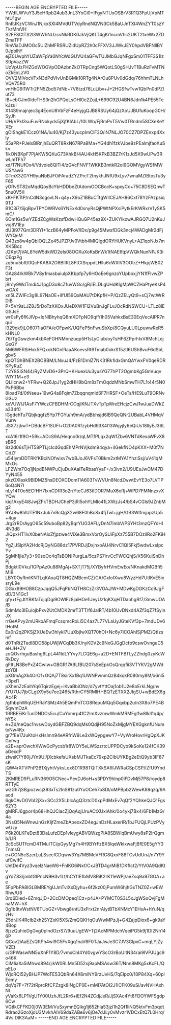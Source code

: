 -----BEGIN AGE ENCRYPTED FILE-----
YWdlLWVuY3J5cHRpb24ub3JnL3YxCi0+IFgyNTUxOSBrV3R1Q3FpUjVpMThtU1gw
RnRJKzVCWnJ1NjkxSXI4MVdUTVdyRndNQVN3Ck5BaUJnTXI4WnZYT0szYTkrMmVH
S2FFSCtTS2l3WWhNUzcvNkRDK0JkVjQKLT4gKi1ncmVhc2UKT2txeWx2ZDZmaTFF
RmViaDJMOGc5UlZhMFRSRUZidUpRZ2h0cFFXV3JJWkJEY0hpdVBFNllBY0JpblhY
ejZ0UwphYUZaWFpYa0NYcWdGUVU4aGFwTUJMbGJqNFgxSm01TFF3S1lzS0pVazZW
UzVpUzFHZGdWOGVpODAzbnZkOTRpCng5WQotLS0gSHJvT1BuRzFvMTNoZkExLzV0
OVV2MlVocVFxN3dPdVIvUnBGMk10RTg4NArOu8PUv0dGdq/76hhmTLNLhVQV75R0
vnHhG9l1WTr2FN5Zbd57dNb+7V8tzd76LuLibv+J+2HGSfwTvw1QbPn0dPZlut73
IB+ebGJm0ldeTHS3n2hGPQqLsOHl0e2ZojL+699C92U4BN6Jdn1k4PE55TekJzuI
X14S9majnjec3g4EonU8VbFzF4eHyjgQJB8RSUy64jQzXoUJBUfuKoopG0H/SyJh
UH/VPkl3suFuvRNokyds5jXjfKlAbL/10LWb/FjRmPvT5Vw0TRndm5SCXeKeYXEr
gOIShgkE1Ccz01NA/lu40/Kj7z43yucpImClF3Q/iN7NLJO70CZ7DPZEnxp4Xxly
S5aPR+PJelxBlRnjhEuQRT8RxN67RPa9Ma+YG4dh1fzkVJbe9zPEalmjfaoXuSkv
1ikONBKpF7PjAKW5QKuG73XhkB/4AU4kH5KPkB3BZ7rK1zJd5X9wUPw3RwLmTFh7
xd/T7NUfOx4/Vdvoie8QITi4/zGVcFNVF1WKKB3mtkR2oI9GOMVgyWSfMWUSYaw6
GTmX3ZGYH9yuNbBJF0iFAradZYZPrcT2tnykhJNfU9xLyv7wnaMZIBtosTu3yF65
yORvST82oMqdQoyBcYbHDDbeZtAdomOOCBocK+spxyCc+75C8DSEQnwT5nu0V5/I
xK+FKTtP/nCdN3cgovLN+q4y+X9oZ1BBuCTtgWlICEJAH86Cxt78YzFAzpsiq9TJ
B1C3i7/SjqBpvTPYOWRVs6YNExKd0snyRsQjPWtNPXsiPytkErKWRxrV1ySK5mC/
6Om1Gs5wYZEdZCgWsKzsfDdwHQuGP45ez9X+ZUKYIkxwAJRGQ7U2nKuJvxj8V1Ep
dU3i977Gm3DRYI+1czB64yMPFoV/IDx/p9g45MwsfDGk3ncj4WADgMr2dFjWYQeM
Q43zx8w4pQbIOQLZe45JPZPJv0Vtbh4MlQIgdORYHUKVnyL+AZ1qoNJx7mXK5Bcz
J2Kpt7jVAL8YeW5dkWD2eIs08OOXuXoKsBnWk1tNAE6tpVWQkNunNPJK3iCEqzPg
zq5nu5bR/0QcFKA8A2O8BIIRL8FtCtSrppdLHllu6cWXlV3OOtrZ+HkpjWB02F3t
GAz84/kWBk7V8y1masbaiuIpXKbpfp7y6HOoEe6gnzoYUpboxjjYN1fFlvwZPbrt
jBh1y9WdTmdi4J1pgD3o8cZfuvWGo/gR/iELDLgUHdKlgMpWCZHaPtyeKsP4wGAX
xn5LZWIFc3g8L97NaOE+iIfUl59QxMAU7tDKpfH+P/QzZELyQt9+sCj7wtWrRDiB
P+5Vr9sLJZ8J5rDoTzXKOxJUeDXW1Fl2VuBnJgFLvJOcRdNSWCU+LTLz8lEGSJsE
wr0sFy6fKJIVp+lqNlBhyhqQ8mXDFpNO9qfYIh05VahkxBsE30EqVecAIPR7nqui
I329qk9jLO6071laOFA/eOFpwK/UQFeP5nFwuSbXp/8CQyuLU0LpuwwReR5kHNL0
76/TgGswzkm4kbXeFGHNMnnzuqp5H1sLyCiub/oyTsHF6ZPprhIxV8MchLejGxGY
5M6WFRSiHxk5FQxokNGnlRaaAKoevsRt6Tmab0okrS15ztI6UShBvuF6dSbLgbv5
kpQTGhBNEX2BOBBM/LNxuJ4/FzB1DmlZ7NK31Rk1IdxGmQAYwxFV0qeRDRKPyRuZ
T2Y8SISN44/RyZMvD6+3PrQ+KHuexUu3yusYG77hPT2OgmbKg5GnVuqvWlYTM+e3
QLlIcnw2+YFRw+Q26JpJ1yg2dHH9bQm8zTmOqdzMNbSmwTH7L1t44r5N0PkP6Bbx
8Ioad7d/0tNseu+19wG4a8Fqim7ZbqqnqmId6F7HRSF+OeTs/HE9LuT9ORNvG3Uz
xeVUWlJ1AsF7YWczCFBDHMrCOqjlKNJTXvTpTpWreEHcjzCwJ1wJuaDWkZa334f0
lGgdehTu7Qbjkqgfz5Yp7FGYu/h9mA/ydBbhsjd6lB9QeQNr2UBabL4VHMqVVurw
JSX7zjkwT+DBdcBF1SUFl+O20A0RfzybHd93X4l13Wqyjly6eQiUs18IlyEJ36LT
xcA16r1f9O+59k+ADcS9A/Heqno0r/qLMTfPLqx2qWfZbv6VNTdKexaWFvX8sBR6
8z2d06sTjHT58PTLjclcdGqdEhMPrNVjkdm94qya+iIGekfNO4pKXX+M0f7NCdZf
u54IymDDTRKfKBciNOfwixv7wbBJoJ6VFsT0Bkm2xtMYA1YhziSsj/uV41qMMkOs
LF2Wm7Oq1jNpdBNWPuCjuDuXAaITeRbasYyaF+/x3ivn2/U9UEsJwOM47DYyN455
pkzOXIaxk9BIDMZ5hsDEOXCDom11A603TvWVUn8NcdZwwtEvYE3o7LVTP6oQ4N7I
nLy14T0o5ECfHH7IxnCDfR3o2r/YteCJ63tlDOR7MuX6oRj+WPD7FMNnzxvXYQv/
kiq1AkyE4i8JwjZFkTBDHJCheP3jRI5ohYLMlo41LXWzJs4/bS4vCGls9JZnbMg2
9YJ8w8hlUTE1NxJuk7vRcQgX2w68F0hBc8x4fjTwl+jgH/GB3WIfmjppzUp5+4uy
Jrg2rRDrAygO65c59uboBp82yBqrYUG3AFLyDnN7imbV/PSYHt3mzQFYdHI4N3d8
J/QpxHT1lvX0beNAlxZfjpzwe4ViXe3BmxVorOySUiFpXz755B7DOziIRo2FKiH2
YgZjJSlpYA2HdcRjQyNG88dz17PVRDJjDxjnxoAU4NrvC1QI5Fkj5wdwLxsIpcYv
SgMh1jIe7y3+90soOc4qTsBONIPurgLa/5czPS7irvCcTWCQhjS/X56KuISnDhPj
BdgktI0Vku/1GPpAz0u88MgAj+SXTjT75j/XYByfrHVmEwEo/NKnakdMGBfi5MIB
LBY0OyRmlKNTLqKAxaQT8HQZMBcmCZ/CA/GxIoIXwu8WyzHd7UtIKvE5ixsryL9e
DGxx99HOB8CzpJqqQ5JFqPbNQTH8CzZr3VOAJ/W+MDwKgDGKzCc9JgFdD/3N1Gc1
gfy+tFgJtYBKfaTojqDgi9OWlFz8jaiHOe1UeyUz1qKXqHTDaohgRf7/3mwUOA/B
SdmMo3IEu/ojbPxv2UtCMDK2mrT3TT/f6JalRT/4b10UvDNxd4AZf3qZ7fSyinJX
rrGeAPvy2mURkoAFmqFcsqmcRoLi5C4az7L77VLaUyJGteKVf3p+7mdUDv6tHotM
Ea0n2q2PKSjZXUeEw3hIykI7UuXbjIwXQT70hOI+Nc6y7iCOAhISjPMZ/QtIzsmf
d0TnRt2TedI8DO58pUWjWCqDb3K/nyKDV2c9NxGJGgDcfp9cswOvnguC5eHJH+ZV
zoQOvrhguBashg6LpL441IdLYYvy7LCQE6g+a2D+ENTFBTLyZZhdg0zyKcWRkDcy
gFItLN3BePxZ4CwIw+GBGR17A9LfBU207sSeEpkOsQrqqfii3VTYKV2gMWdzoYBI
pXGmAgXk4OrOf+GQAj7T8sirXx1Bq1UWNPwnmQzB4kqkR080my8M/x6nl5+3pxl1
pXhenZzEalhYq6TqirzEgej+iKvaBbiONz/d7yvtYttOaj1ob1U2e8oErkLNg/nv
/YU7UJ7jbCLgtX9y5u7ee2465/RthrCY5RMlHHBQTzETXX2JIgSU+wBdEX6gAc4R
/gfhbphWlqUEHRaYSMz4h5EQmPnTCG8RepuMQq5Gqxbp2u/n3X8o7PE4BSqwmOzA
1RRBEEiKrTunDNDOs5cu/CuYomrp41C2ImXvzmwWmkMRMFgl1w8IkII1q4p/hYSk
e+Zd/neQac1hvswDoydGBFZBQ9dqMs0QdjH95NoZxMjgMYEXGgknfUNumtxNw4Kx
gr7fEe17JuKtoHxHsImn94eARfnW9Le3xWQypgewY7+VyWroHovrHgQpXJKGxfwg
e2E+aprOwchXWwGcPycsb1r8WOY5eLWSzzrtcUPPDCyb9kSoKe124fCK39aGexdP
zIweK7Y80jJYn9Ui/jXcbkefsUXsbMJTkaEc79xp2ClbUYKBg2eEtQ9yb3IF87sK
jQW4rXTVPhP2B1XjyhtVyksLqx8D1R98TQiTXkSAflIJWRaCSpCSP/IZfU9YndTS
2KMRED9FLuRN369O5CNec+PevDJ6oH+s3PDY9hlnp0lFDvMj57P8/roydp8RTTyE
wzGh7jSBjpozwcj393xTs2InS81zu0YuOCeh7o8Dl/oMPBpb2WewK89qzq/9Aaod
6gkCAvDGVbI2jXx+SCc2X5LblcAgQ3ztcD0xpPdMxEv7qQf2YQhkeQJQ1Fgs62Y3
gMRFJ6gpor4p68HhQJCiacZjQqAqjUruACtXUxiAhk/0o4ykj7Bx4/6Fb1MzG/4a
3NsQ5NeWnwJnGzKIjfZmeZbApeoxZD4egJnDzHLaxerIR/1bJFUQjLPUzPVywUzy
P6k20LKFeDzt83DaLufzDEp1vleygABVQWzgPiA8SBWlqBmUwy8sP2IrQgmb/LlR
3cScSUTfcmD4TMuITC/pGyyMg7n4H9BYrFzBX5lqeWklxwaFjBfE0E5gYY3TnmsQ
e+GGN5cSzerLuLSsecICDqww3Yq7MBMeVFRG8QxxF88TCvUdUnJ/n7Y9YufCwIfC
UetDe4Vyz3vqelzNaeW6+FnIKG6iNxf/CxJBTD4grMiB1DKfIct2/YtV0A9QdKtv
gYdZ83/jmbtGIPncN9H3v1Lt/hCYfIE1bMV8RiK2rK11eWPj/aeZsq9a97GOA+ae
5FpPbPA8IGLBMREYgUJmTviXxDjyhu+6f2kz00jPumW6hjhGxTNZ0Z+wEWRhw/U8
0rq6Died+6ZmqJjD+2CcDMOpeq1Cz+p4JA+PYMCT0S3L5xJgWSoQvjFgMnaMW+hX
0g1b8tvWstNV6TUoGZ+Vbwg8/ntU3xFrxt2nrAiytBTbXNMcY1EHsA+hYuN/qzHv
25drJlK4RcIb2xh2SYZxKI5XS/ZmQQKHqOuWwMPzJj+G4ZajpDiox6+gk9aY4Bop
8jzzQuhieDgGvg0pIndOzrS7/9uuUgEW+Tj2AcMPMdchVqeiPG5k9j1DI2Nh146P
QCov2iAaEZsQftPh4wl9G5FvXgq1naV6F0TJaJwJe3C7JV3GlpxC+mqLYjZyV2Et
c/GPWaswNN5uXnF1Y8D/7vmxCnI4Yd0vgwYScO3rBoUltN34rai9IVPJUgc9o46K
CiMIiaXa5iMhwd894rjikW0RLMn5D52xj9apMSAsw36T/Nnn8MKg5xKcFL/QpELo
WjcRQI52yBHJP7WoTE53QbRn64X6miNY9rzUvHS/7qEIpc0/10P84Xq+60plEemy
dqVq7F+7f72tRprcRfCFZzgk8lNgCF0E+mMI7AtOI2J1lCFK09uSi/avNVHAxhNL
yVaKx6LP1VgU1Y00UzhJfL2Rr6+iEf2N4ZCdjJeR/JjSXAc4Yt8FDOYWFSgdp6Cw
VGtIkCFFKD0j0W3EM/VuSxymnEQIkg1j652hla53jzi1h2Qf1liNQ5ktvFm3pqdt
Rdrao2GzoXjoU3MvkhAIV69daZABe6v6jOe7dJLy0vMvzr1VDCxEtQ7L0Hrq/4Vs
DlK3AaM=
-----END AGE ENCRYPTED FILE-----
